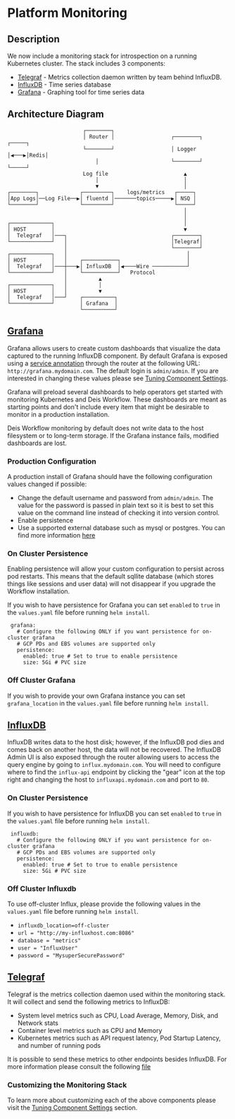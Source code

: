 # Platform Monitoring

## Description

We now include a monitoring stack for introspection on a running Kubernetes cluster. The stack includes 3 components:

* [Telegraf](https://docs.influxdata.com/telegraf) - Metrics collection daemon written by team behind InfluxDB.
* [InfluxDB](https://docs.influxdata.com/influxdb) - Time series database
* [Grafana](http://grafana.org/) - Graphing tool for time series data

## Architecture Diagram

```
                        ┌────────┐                                        
                        │ Router │                  ┌────────┐     ┌─────┐
                        └────────┘                  │ Logger │◀───▶│Redis│
                            │                       └────────┘     └─────┘
                        Log file                        ▲                
                            │                           │                
                            ▼                           │                
┌────────┐             ┌─────────┐    logs/metrics   ┌─────┐             
│App Logs│──Log File──▶│ fluentd │───────topics─────▶│ NSQ │             
└────────┘             └─────────┘                   └─────┘             
                                                        │                
                                                        │                
┌─────────────┐                                         │                
│ HOST        │                                         ▼                
│  Telegraf   │───┐                                 ┌────────┐            
└─────────────┘   │                                 │Telegraf│            
                  │                                 └────────┘            
┌─────────────┐   │                                      │                
│ HOST        │   │    ┌───────────┐                     │                
│  Telegraf   │───┼───▶│ InfluxDB  │◀────Wire ───────────┘                
└─────────────┘   │    └───────────┘   Protocol                   
                  │          ▲                                    
┌─────────────┐   │          │                                    
│ HOST        │   │          ▼                                    
│  Telegraf   │───┘    ┌──────────┐                               
└─────────────┘        │ Grafana  │                               
                       └──────────┘                               
```

## [Grafana](https://grafana.com/)
Grafana allows users to create custom dashboards that visualize the data captured to the running InfluxDB component. By default Grafana is exposed using a [service annotation](https://github.com/teamhephy/router#how-it-works) through the router at the following URL: `http://grafana.mydomain.com`. The default login is `admin/admin`. If you are interested in changing these values please see [Tuning Component Settings][].

Grafana will preload several dashboards to help operators get started with monitoring Kubernetes and Deis Workflow.
These dashboards are meant as starting points and don't include every item that might be desirable to monitor in a
production installation.

Deis Workflow monitoring by default does not write data to the host filesystem or to long-term storage. If the Grafana instance fails, modified dashboards are lost.

### Production Configuration
A production install of Grafana should have the following configuration values changed if possible:

* Change the default username and password from `admin/admin`. The value for the password is passed in plain text so it is best to set this value on the command line instead of checking it into version control.
* Enable persistence
* Use a supported external database such as mysql or postgres. You can find more information [here](https://github.com/teamhephy/monitor/blob/master/grafana/rootfs/usr/share/grafana/grafana.ini.tpl#L62)


### On Cluster Persistence
Enabling persistence will allow your custom configuration to persist across pod restarts. This means that the default sqllite database (which stores things like sessions and user data) will not disappear if you upgrade the Workflow installation. 

If you wish to have persistence for Grafana you can set `enabled` to `true` in the `values.yaml` file before running `helm install`.

```
 grafana:
   # Configure the following ONLY if you want persistence for on-cluster grafana
   # GCP PDs and EBS volumes are supported only
   persistence:
     enabled: true # Set to true to enable persistence
     size: 5Gi # PVC size
```

### Off Cluster Grafana

If you wish to provide your own Grafana instance you can set `grafana_location` in the `values.yaml` file before running `helm install`.

## [InfluxDB](https://docs.influxdata.com/influxdb)
InfluxDB writes data to the host disk; however, if the InfluxDB pod dies and comes back on another host, the data will not be recovered. The InfluxDB Admin UI is also exposed through the router allowing users to access the query engine by going to `influx.mydomain.com`. You will need to configure where to find the `influx-api` endpoint by clicking the "gear" icon at the top right and changing the host to `influxapi.mydomain.com` and port to `80`.

### On Cluster Persistence
If you wish to have persistence for InfluxDB you can set `enabled` to `true` in the `values.yaml` file before running `helm install`.

```
 influxdb:
   # Configure the following ONLY if you want persistence for on-cluster grafana
   # GCP PDs and EBS volumes are supported only
   persistence:
     enabled: true # Set to true to enable persistence
     size: 5Gi # PVC size
```

### Off Cluster Influxdb

To use off-cluster Influx, please provide the following values in the `values.yaml` file before running `helm install`.

* `influxdb_location=off-cluster`
* `url = "http://my-influxhost.com:8086"`
* `database = "metrics"`
* `user = "InfluxUser"`
* `password = "MysuperSecurePassword"`


## [Telegraf](https://docs.influxdata.com/telegraf)

Telegraf is the metrics collection daemon used within the monitoring stack. It will collect and send the following metrics to InfluxDB:

* System level metrics such as CPU, Load Average, Memory, Disk, and Network stats
* Container level metrics such as CPU and Memory
* Kubernetes metrics such as API request latency, Pod Startup Latency, and number of running pods

It is possible to send these metrics to other endpoints besides InfluxDB. For more information please consult the following [file](https://github.com/teamhephy/monitor/blob/master/telegraf/rootfs/config.toml.tpl)

### Customizing the Monitoring Stack

To learn more about customizing each of the above components please visit the [Tuning Component Settings][] section.

[Tuning Component Settings]: tuning-component-settings.md#customizing-the-monitor
